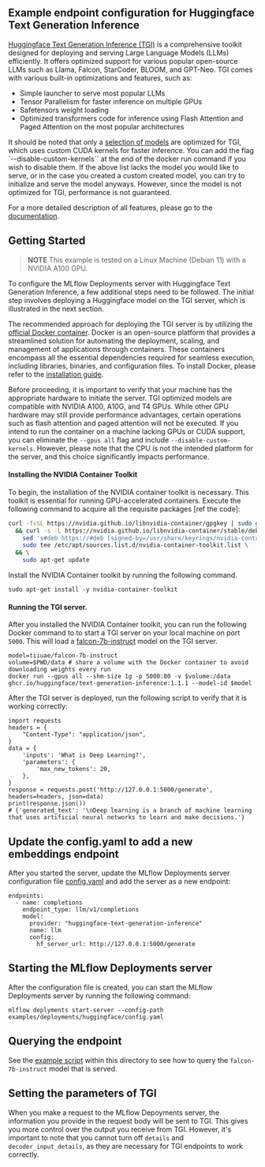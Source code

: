 ## Example endpoint configuration for Huggingface Text Generation Inference

[Huggingface Text Generation Inference (TGI)](https://huggingface.co/docs/text-generation-inference/index) is a comprehensive toolkit designed for deploying and serving Large Language Models (LLMs) efficiently. It offers optimized support for various popular open-source LLMs such as Llama, Falcon, StarCoder, BLOOM, and GPT-Neo. TGI comes with various built-in optimizations and features, such as:

- Simple launcher to serve most popular LLMs
- Tensor Parallelism for faster inference on multiple GPUs
- Safetensors weight loading
- Optimized transformers code for inference using Flash Attention and Paged Attention on the most popular architectures

It should be noted that only a [selection of models](https://huggingface.co/docs/text-generation-inference/supported_models) are optimized for TGI, which uses custom CUDA kernels for faster inference. You can add the flag `--disable-custom-kernels`` at the end of the docker run command if you wish to disable them. If the above list lacks the model you would like to serve, or in the case you created a custom created model, you can try to initialize and serve the model anyways. However, since the model is not optimized for TGI, performance is not guaranteed.

For a more detailed description of all features, please go to the [documentation](https://huggingface.co/docs/text-generation-inference/index).

## Getting Started

> **NOTE** This example is tested on a Linux Machine (Debian 11) with a NVIDIA A100 GPU.

To configure the MLflow Deployments server with Huggingface Text Generation Inference, a few additional steps need to be followed. The initial step involves deploying a Huggingface model on the TGI server, which is illustrated in the next section.

The recommended approach for deploying the TGI server is by utilizing the [official Docker container](ghcr.io/huggingface/text-generation-inference:1.1.1). Docker is an open-source platform that provides a streamlined solution for automating the deployment, scaling, and management of applications through containers. These containers encompass all the essential dependencies required for seamless execution, including libraries, binaries, and configuration files. To install Docker, please refer to the [installation guide](https://docs.docker.com/get-docker/).

Before proceeding, it is important to verify that your machine has the appropriate hardware to initiate the server. TGI optimized models are compatible with NVIDIA A100, A10G, and T4 GPUs. While other GPU hardware may still provide performance advantages, certain operations such as flash attention and paged attention will not be executed. If you intend to run the container on a machine lacking GPUs or CUDA support, you can eliminate the `--gpus all` flag and include `--disable-custom-kernels`. However, please note that the CPU is not the intended platform for the server, and this choice significantly impacts performance.

#### Installing the NVIDIA Container Toolkit

To begin, the installation of the NVIDIA container toolkit is necessary. This toolkit is essential for running GPU-accelerated containers. Execute the following command to acquire all the requisite packages [ref the code]:

```sh
curl -fsSL https://nvidia.github.io/libnvidia-container/gpgkey | sudo gpg --dearmor -o /usr/share/keyrings/nvidia-container-toolkit-keyring.gpg \
  && curl -s -L https://nvidia.github.io/libnvidia-container/stable/deb/nvidia-container-toolkit.list | \
    sed 's#deb https://#deb [signed-by=/usr/share/keyrings/nvidia-container-toolkit-keyring.gpg] https://#g' | \
    sudo tee /etc/apt/sources.list.d/nvidia-container-toolkit.list \
  && \
    sudo apt-get update
```

Install the NVIDIA Container toolkit by running the following command.

```
sudo apt-get install -y nvidia-container-toolkit
```

#### Running the TGI server.

After you installed the NVIDIA Container toolkit, you can run the following Docker command to to start a TGI server on your local machine on port `5000`. This will load a [falcon-7b-instruct](https://huggingface.co/tiiuae/falcon-7b-instruct) model on the TGI server.

```
model=tiiuae/falcon-7b-instruct
volume=$PWD/data # share a volume with the Docker container to avoid downloading weights every run
docker run --gpus all --shm-size 1g -p 5000:80 -v $volume:/data ghcr.io/huggingface/text-generation-inference:1.1.1 --model-id $model
```

After the TGI server is deployed, run the following script to verify that it is working correctly:

```
import requests
headers = {
    "Content-Type": "application/json",
}
data = {
    'inputs': 'What is Deep Learning?',
    'parameters': {
        'max_new_tokens': 20,
    },
}
response = requests.post('http://127.0.0.1:5000/generate', headers=headers, json=data)
print(response.json())
# {'generated_text': '\nDeep learning is a branch of machine learning that uses artificial neural networks to learn and make decisions.'}
```

## Update the config.yaml to add a new embeddings endpoint

After you started the server, update the MLflow Deployments server configuration file [config.yaml](config.yaml) and add the server as a new endpoint:

```
endpoints:
  - name: completions
    endpoint_type: llm/v1/completions
    model:
      provider: "huggingface-text-generation-inference"
      name: llm
      config:
        hf_server_url: http://127.0.0.1:5000/generate
```

## Starting the MLflow Deployments server

After the configuration file is created, you can start the MLflow Deployments server by running the following command:

```
mlflow deplyments start-server --config-path examples/deployments/huggingface/config.yaml
```

## Querying the endpoint

See the [example script](example.py) within this directory to see how to query the `falcon-7b-instruct` model that is served.

## Setting the parameters of TGI

When you make a request to the MLflow Depoyments server, the information you provide in the request body will be sent to TGI. This gives you more control over the output you receive from TGI. However, it's important to note that you cannot turn off `details` and `decoder_input_details`, as they are necessary for TGI endpoints to work correctly.
